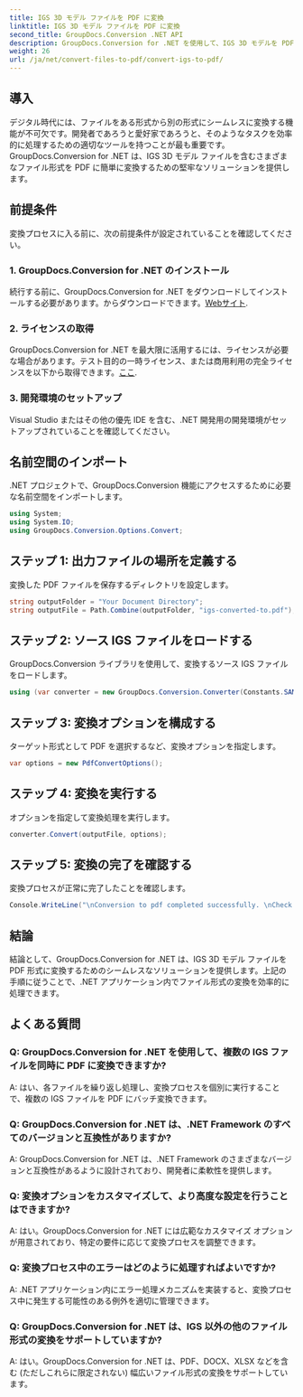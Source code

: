 ```yaml
---
title: IGS 3D モデル ファイルを PDF に変換
linktitle: IGS 3D モデル ファイルを PDF に変換
second_title: GroupDocs.Conversion .NET API
description: GroupDocs.Conversion for .NET を使用して、IGS 3D モデルを PDF に簡単に変換します。シームレスなファイル形式変換のために今すぐダウンロードしてください。
weight: 26
url: /ja/net/convert-files-to-pdf/convert-igs-to-pdf/
---
```

## 導入
デジタル時代には、ファイルをある形式から別の形式にシームレスに変換する機能が不可欠です。開発者であろうと愛好家であろうと、そのようなタスクを効率的に処理するための適切なツールを持つことが最も重要です。 GroupDocs.Conversion for .NET は、IGS 3D モデル ファイルを含むさまざまなファイル形式を PDF に簡単に変換するための堅牢なソリューションを提供します。
## 前提条件
変換プロセスに入る前に、次の前提条件が設定されていることを確認してください。
### 1. GroupDocs.Conversion for .NET のインストール
続行する前に、GroupDocs.Conversion for .NET をダウンロードしてインストールする必要があります。からダウンロードできます。[Webサイト](https://releases.groupdocs.com/conversion/net/).
### 2. ライセンスの取得
GroupDocs.Conversion for .NET を最大限に活用するには、ライセンスが必要な場合があります。テスト目的の一時ライセンス、または商用利用の完全ライセンスを以下から取得できます。[ここ](https://purchase.groupdocs.com/buy).
### 3. 開発環境のセットアップ
Visual Studio またはその他の優先 IDE を含む、.NET 開発用の開発環境がセットアップされていることを確認してください。

## 名前空間のインポート
.NET プロジェクトで、GroupDocs.Conversion 機能にアクセスするために必要な名前空間をインポートします。
```csharp
using System;
using System.IO;
using GroupDocs.Conversion.Options.Convert;
```
## ステップ 1: 出力ファイルの場所を定義する
変換した PDF ファイルを保存するディレクトリを設定します。
```csharp
string outputFolder = "Your Document Directory";
string outputFile = Path.Combine(outputFolder, "igs-converted-to.pdf");
```
## ステップ 2: ソース IGS ファイルをロードする
GroupDocs.Conversion ライブラリを使用して、変換するソース IGS ファイルをロードします。
```csharp
using (var converter = new GroupDocs.Conversion.Converter(Constants.SAMPLE_IGS))
```
## ステップ 3: 変換オプションを構成する
ターゲット形式として PDF を選択するなど、変換オプションを指定します。
```csharp
var options = new PdfConvertOptions();
```
## ステップ 4: 変換を実行する
オプションを指定して変換処理を実行します。
```csharp
converter.Convert(outputFile, options);
```
## ステップ 5: 変換の完了を確認する
変換プロセスが正常に完了したことを確認します。
```csharp
Console.WriteLine("\nConversion to pdf completed successfully. \nCheck output in {0}", outputFolder);
```

## 結論
結論として、GroupDocs.Conversion for .NET は、IGS 3D モデル ファイルを PDF 形式に変換するためのシームレスなソリューションを提供します。上記の手順に従うことで、.NET アプリケーション内でファイル形式の変換を効率的に処理できます。
## よくある質問
### Q: GroupDocs.Conversion for .NET を使用して、複数の IGS ファイルを同時に PDF に変換できますか?
A: はい、各ファイルを繰り返し処理し、変換プロセスを個別に実行することで、複数の IGS ファイルを PDF にバッチ変換できます。
### Q: GroupDocs.Conversion for .NET は、.NET Framework のすべてのバージョンと互換性がありますか?
A: GroupDocs.Conversion for .NET は、.NET Framework のさまざまなバージョンと互換性があるように設計されており、開発者に柔軟性を提供します。
### Q: 変換オプションをカスタマイズして、より高度な設定を行うことはできますか?
A: はい。GroupDocs.Conversion for .NET には広範なカスタマイズ オプションが用意されており、特定の要件に応じて変換プロセスを調整できます。
### Q: 変換プロセス中のエラーはどのように処理すればよいですか?
A: .NET アプリケーション内にエラー処理メカニズムを実装すると、変換プロセス中に発生する可能性のある例外を適切に管理できます。
### Q: GroupDocs.Conversion for .NET は、IGS 以外の他のファイル形式の変換をサポートしていますか?
A: はい。GroupDocs.Conversion for .NET は、PDF、DOCX、XLSX などを含む (ただしこれらに限定されない) 幅広いファイル形式の変換をサポートしています。